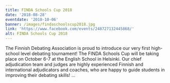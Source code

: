 ```yaml
---
title: FINDA Schools Cup 2018
date: '2018-08-28'
eventdate: '2018-10-06'
banner: /images/findaschoolscup2018.jpg
link: 'https://www.facebook.com/events/248727132445868/'
alt: FINDA Schools Cup 2018
---
```

The Finnish Debating Association is proud to introduce our very first high-school level debating tournament! The FINDA Schools Cup will be taking place on October 6-7 at the English School in Helsinki. Our chief adjudication team and judges are highly experienced Finnish and international adjudicators and coaches, who are happy to guide students in improving their debating skills! ...

